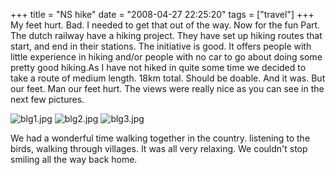 +++
title = "NS hike"
date = "2008-04-27 22:25:20"
tags = ["travel"]
+++
My feet hurt. Bad. I needed to get that out of the way. Now for the fun Part. The dutch railway have a hiking project. They have set up hiking routes that start, and end in their stations. The initiative is good. It offers people with little experience in hiking and/or people with no car to go about doing some pretty good hiking.As I have not hiked in quite some time we decided to take a route of medium length. 18km total. Should be doable. And it was. But our feet. Man our feet hurt. The views were really nice as you can see in the next few pictures.

![blg1.jpg](/images/blg1.jpg)
![blg2.jpg](/images/blg2.jpg)
![blg3.jpg](/images/blg3.jpg)

We had a wonderful time walking together in the country. listening to the birds, walking through villages. It was all very relaxing. We couldn't stop smiling all the way back home.

